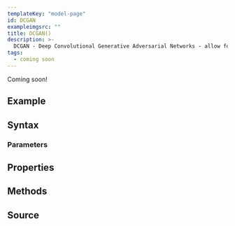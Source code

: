 ```yaml
---
templateKey: "model-page"
id: DCGAN
exampleimgsrc: ""
title: DCGAN()
description: >- 
  DCGAN - Deep Convolutional Generative Adversarial Networks - allow for the creation of generative images
tags:
  - coming soon
---
```


Coming soon!

## Example


## Syntax


### Parameters


## Properties


## Methods


## Source
